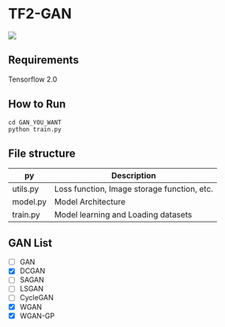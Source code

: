 # TF2-GAN 
![](https://pbs.twimg.com/profile_images/1103339571977248768/FtFnqC38_400x400.png)

## Requirements
Tensorflow 2.0

## How to Run 
```
cd GAN_YOU_WANT
python train.py
```

## File structure
| py       | Description                                 |
|----------|---------------------------------------------|
| utils.py | Loss function, Image storage function, etc. |
| model.py | Model Architecture                          |
| train.py | Model learning and Loading datasets         |

## GAN List
- [ ] GAN
- [X] DCGAN
- [ ] SAGAN
- [ ] LSGAN
- [ ] CycleGAN
- [X] WGAN
- [X] WGAN-GP 
